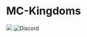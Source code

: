 # MC-Kingdoms
![ ](https://www.bisecthosting.com/images/CF/MCKingdoms/BH_MC_HEADER.webp)
![Discord](https://img.shields.io/discord/920716981303377952?style=for-the-badge&logo=discord&logoColor=0C124C&labelColor=A6DBF8&color=95BD20&link=https%3A%2F%2Fdiscord.gg%2FJyURxyJFxZ)

